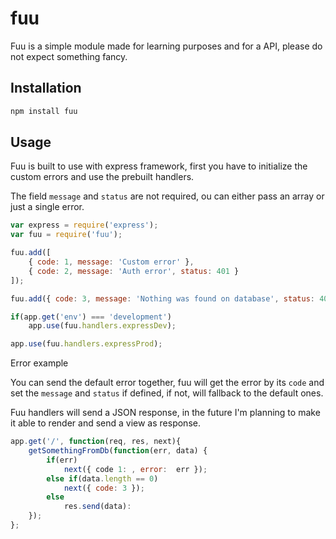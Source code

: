 # fuu

Fuu is a simple module made for learning purposes and for a API, 
please do not expect something fancy.

## Installation

```bash
npm install fuu
```

## Usage

Fuu is built to use with express framework, first you have to initialize the
custom errors and use the prebuilt handlers.

The field `message` and `status` are not required, ou can either pass an array
or just a single error.

```js
var express = require('express');
var fuu = require('fuu');

fuu.add([
    { code: 1, message: 'Custom error' },
    { code: 2, message: 'Auth error', status: 401 }    
]);

fuu.add({ code: 3, message: 'Nothing was found on database', status: 404 })

if(app.get('env') === 'development')
    app.use(fuu.handlers.expressDev);

app.use(fuu.handlers.expressProd);

```

Error example

You can send the default error together, fuu will get the error by its
`code` and set the `message` and `status` if defined, if not, will
fallback to the default ones.

Fuu handlers will send a JSON response, in the future I'm planning to 
make it able to render and send a view as response.

```js
app.get('/', function(req, res, next){
    getSomethingFromDb(function(err, data) {
        if(err)
            next({ code 1: , error:  err });
        else if(data.length == 0)
            next({ code: 3 });
        else
            res.send(data):
    });
};
```